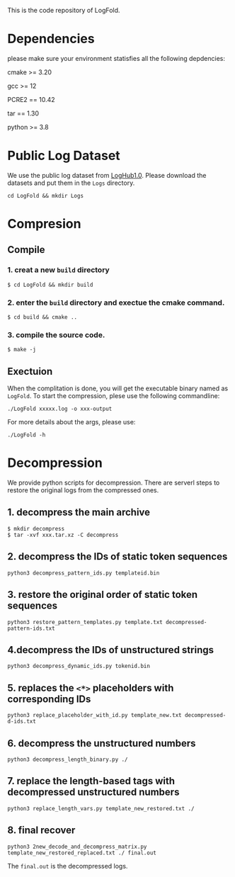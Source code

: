This is the code repository of LogFold. 


# Dependencies
please make sure your environment statisfies all the following depdencies:


cmake >= 3.20

gcc >= 12

PCRE2 == 10.42

tar == 1.30

python >= 3.8


# Public Log Dataset
We use the public log dataset from [LogHub1.0](https://github.com/logpai/loghub).
Please download the datasets and put them in the `Logs` directory.
```
cd LogFold && mkdir Logs
```

# Compresion
## Compile 
### 1. creat a new ```build``` directory
```
$ cd LogFold && mkdir build
```

### 2. enter the ```build``` directory and exectue the cmake command.
```
$ cd build && cmake ..
```

### 3. compile the source code.
```
$ make -j
```


## Exectuion
When the complitation is done, you will get the executable binary named as ```LogFold```.
To start the compression, plese use the following commandline:
```
./LogFold xxxxx.log -o xxx-output
```
For more details about the args, please use:
```
./LogFold -h
```

# Decompression
We provide python scripts for decompression. 
There are serverl steps to restore the original logs from the compressed ones.
## 1. decompress the main archive
```
$ mkdir decompress
$ tar -xvf xxx.tar.xz -C decompress
```
## 2. decompress the IDs of static token sequences
```
python3 decompress_pattern_ids.py templateid.bin
```
## 3. restore the original order of static token sequences
```
python3 restore_pattern_templates.py template.txt decompressed-pattern-ids.txt
```

## 4.decompress the IDs of unstructured strings
```
python3 decompress_dynamic_ids.py tokenid.bin
```
## 5. replaces the ```<*>``` placeholders with corresponding IDs
```
python3 replace_placeholder_with_id.py template_new.txt decompressed-d-ids.txt
```

## 6. decompress the unstructured numbers
```
python3 decompress_length_binary.py ./
```

## 7. replace the length-based tags with decompressed unstructured numbers
```
python3 replace_length_vars.py template_new_restored.txt ./
```

## 8. final recover 
```
python3 2new_decode_and_decompress_matrix.py template_new_restored_replaced.txt ./ final.out
```
The `final.out` is the decompressed logs.
